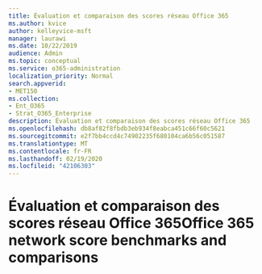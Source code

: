 ```yaml
---
title: Évaluation et comparaison des scores réseau Office 365
ms.author: kvice
author: kelleyvice-msft
manager: laurawi
ms.date: 10/22/2019
audience: Admin
ms.topic: conceptual
ms.service: o365-administration
localization_priority: Normal
search.appverid:
- MET150
ms.collection:
- Ent_O365
- Strat_O365_Enterprise
description: Évaluation et comparaison des scores réseau Office 365
ms.openlocfilehash: db8af82f8fbdb3eb934f8eabca451c66f60c5621
ms.sourcegitcommit: e2f7bb4ccd4c74902235f680104ca6b56c051587
ms.translationtype: MT
ms.contentlocale: fr-FR
ms.lasthandoff: 02/19/2020
ms.locfileid: "42106303"
---
```

# <a name="office-365-network-score-benchmarks-and-comparisons"></a><span data-ttu-id="ddce2-103">Évaluation et comparaison des scores réseau Office 365</span><span class="sxs-lookup"><span data-stu-id="ddce2-103">Office 365 network score benchmarks and comparisons</span></span>
